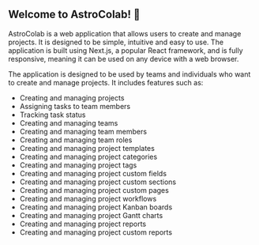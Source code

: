 ## Welcome to AstroColab! 🐣

AstroColab is a web application that allows users to create and manage projects. It is designed to be simple, intuitive and easy to use. The application is built using Next.js, a popular React framework, and is fully responsive, meaning it can be used on any device with a web browser.

The application is designed to be used by teams and individuals who want to create and manage projects. It includes features such as:

- Creating and managing projects
- Assigning tasks to team members
- Tracking task status
- Creating and managing teams
- Creating and managing team members
- Creating and managing team roles
- Creating and managing project templates
- Creating and managing project categories
- Creating and managing project tags
- Creating and managing project custom fields
- Creating and managing project custom sections
- Creating and managing project custom pages
- Creating and managing project workflows
- Creating and managing project Kanban boards
- Creating and managing project Gantt charts
- Creating and managing project reports
- Creating and managing project custom reports
